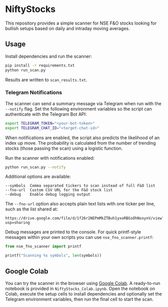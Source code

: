 # NiftyStocks

This repository provides a simple scanner for NSE F&O stocks looking for bullish setups based on daily and intraday moving averages.

## Usage

Install dependencies and run the scanner:

```bash
pip install -r requirements.txt
python run_scan.py
```

Results are written to `scan_results.txt`.

### Telegram Notifications

The scanner can send a summary message via Telegram when run with the
`--notify` flag. Set the following environment variables so the script can
authenticate with the Telegram Bot API:

```bash
export TELEGRAM_TOKEN="<your-bot-token>"
export TELEGRAM_CHAT_ID="<target-chat-id>"
```

When notifications are enabled, the script also predicts the likelihood of an
index up move. The probability is calculated from the number of trending stocks
(those passing the scan) using a logistic function.

Run the scanner with notifications enabled:

```bash
python run_scan.py --notify
```

Additional options are available:

```
--symbols  Comma separated tickers to scan instead of full F&O list
--fno-url  Custom CSV URL for the F&O stock list
--debug    Enable debug logging output
```

The ``--fno-url`` option also accepts plain text lists with one ticker per line,
such as the list shared at:

```
https://drive.google.com/file/d/1f26r2NEPmMkZTBuh1yxoRBGsOhNoxynV/view?usp=sharing
```

Debug messages are printed to the console. For quick printf-style messages
within your own scripts you can use `nse_fno_scanner.printf`:

```python
from nse_fno_scanner import printf

printf("Scanning %s symbols", len(symbols))
```

## Google Colab

You can try the scanner in the browser using
[Google Colab](https://colab.research.google.com/). A ready-to-run notebook is
provided in `NiftyStocks_Colab.ipynb`.
Open the notebook on Colab, execute the setup cells to install dependencies and
optionally set the Telegram environment variables, then run the final cell to
start the scan.
